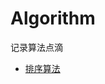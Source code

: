 # Algorithm
记录算法点滴

* [排序算法](https://github.com/vjudge/algorithm-cook/tree/main/Sort排序算法)


















